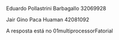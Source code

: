 Eduardo Pollastrini Barbagallo
32069928

Jair Gino Paca Huaman
42081092

A resposta está no 01multiprocessorFatorial
